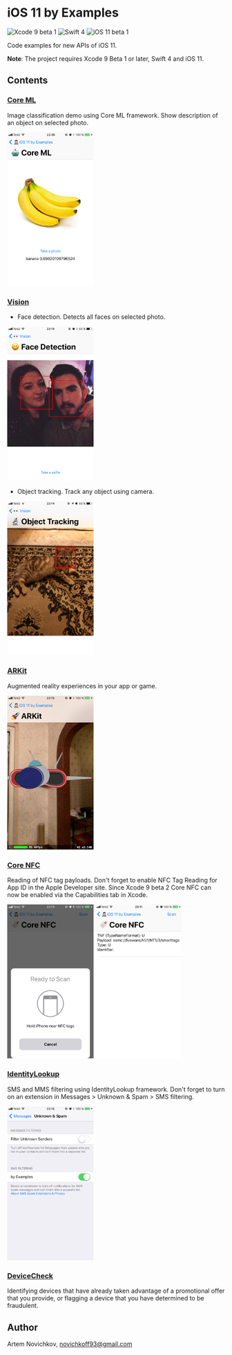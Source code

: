 # iOS 11 by Examples
![Xcode 9 beta 1](https://img.shields.io/badge/Xcode-9%20beta%201-0080FF.svg) ![Swift 4](https://img.shields.io/badge/Swift-4-yellow.svg) ![iOS 11 beta 1](https://img.shields.io/badge/iOS-11%20beta%201-green.svg)

Code examples for new APIs of iOS 11.

**Note**: The project requires Xcode 9 Beta 1 or later, Swift 4 and iOS 11.

## Contents

### [Core ML](https://developer.apple.com/documentation/coreml)

Image classification demo using Core ML framework. Show description of an object on selected photo.

<img src="resources/coreml-example.jpeg" width="200">

### [Vision](https://developer.apple.com/documentation/vision)

 - Face detection. Detects all faces on selected photo.

<img src="resources/vision-face-detection-example.jpeg" width="200">

- Object tracking. Track any object using camera.

<img src="resources/vision-object-tracking-example.jpeg" width="200">

### [ARKit](https://developer.apple.com/documentation/arkit)

Augmented reality experiences in your app or game.

<img src="resources/arkit-example.jpeg" width="200">

### [Core NFC](https://developer.apple.com/documentation/corenfc)

Reading of NFC tag payloads. Don't forget to enable NFC Tag Reading for App ID in the Apple Developer site. Since Xcode 9 beta 2 Core NFC can now be enabled via the Capabilities tab in Xcode.

<img src="resources/corenfc-example.jpeg" width="200"> <img src="resources/corenfc-example-2.jpeg" width="200">

### [IdentityLookup](https://developer.apple.com/documentation/identitylookup)

SMS and MMS filtering using IdentityLookup framework. Don't forget to turn on an extension in Messages > Unknown & Spam > SMS filtering.

<img src="resources/identity-lookup-example.jpeg" width="200">

### [DeviceCheck](https://developer.apple.com/documentation/devicecheck)

Identifying devices that have already taken advantage of a promotional offer that you provide, or flagging a device that you have determined to be fraudulent.

## Author

Artem Novichkov, novichkoff93@gmail.com
